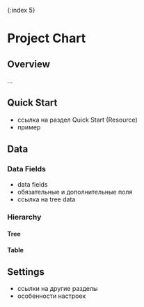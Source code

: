 {:index 5}
# Project Chart

## Overview

...

## Quick Start

* ссылка на раздел Quick Start (Resource)
* пример

## Data

### Data Fields

* data fields
* обязательные и дополнительные поля
* ссылка на tree data

### Hierarchy

#### Tree

#### Table

## Settings

* ссылки на другие разделы
* особенности настроек